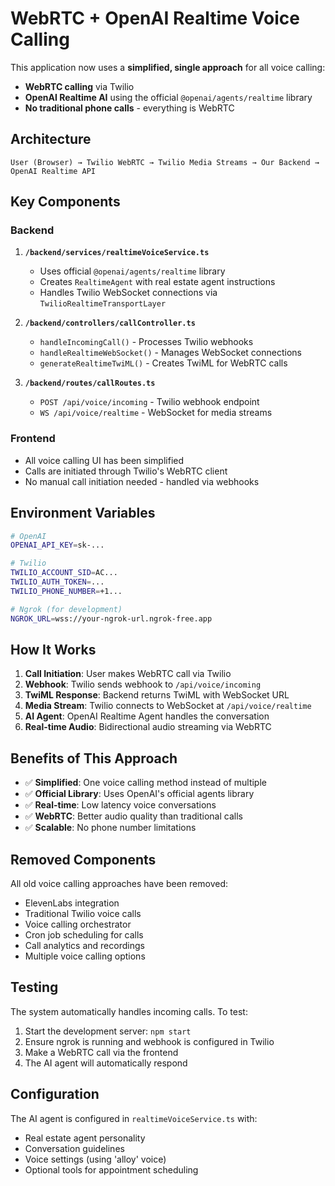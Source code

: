 # WebRTC + OpenAI Realtime Voice Calling

This application now uses a **simplified, single approach** for all voice calling:

- **WebRTC calling** via Twilio
- **OpenAI Realtime AI** using the official `@openai/agents/realtime` library
- **No traditional phone calls** - everything is WebRTC

## Architecture

```
User (Browser) → Twilio WebRTC → Twilio Media Streams → Our Backend → OpenAI Realtime API
```

## Key Components

### Backend

1. **`/backend/services/realtimeVoiceService.ts`**

   - Uses official `@openai/agents/realtime` library
   - Creates `RealtimeAgent` with real estate agent instructions
   - Handles Twilio WebSocket connections via `TwilioRealtimeTransportLayer`

2. **`/backend/controllers/callController.ts`**

   - `handleIncomingCall()` - Processes Twilio webhooks
   - `handleRealtimeWebSocket()` - Manages WebSocket connections
   - `generateRealtimeTwiML()` - Creates TwiML for WebRTC calls

3. **`/backend/routes/callRoutes.ts`**
   - `POST /api/voice/incoming` - Twilio webhook endpoint
   - `WS /api/voice/realtime` - WebSocket for media streams

### Frontend

- All voice calling UI has been simplified
- Calls are initiated through Twilio's WebRTC client
- No manual call initiation needed - handled via webhooks

## Environment Variables

```bash
# OpenAI
OPENAI_API_KEY=sk-...

# Twilio
TWILIO_ACCOUNT_SID=AC...
TWILIO_AUTH_TOKEN=...
TWILIO_PHONE_NUMBER=+1...

# Ngrok (for development)
NGROK_URL=wss://your-ngrok-url.ngrok-free.app
```

## How It Works

1. **Call Initiation**: User makes WebRTC call via Twilio
2. **Webhook**: Twilio sends webhook to `/api/voice/incoming`
3. **TwiML Response**: Backend returns TwiML with WebSocket URL
4. **Media Stream**: Twilio connects to WebSocket at `/api/voice/realtime`
5. **AI Agent**: OpenAI Realtime Agent handles the conversation
6. **Real-time Audio**: Bidirectional audio streaming via WebRTC

## Benefits of This Approach

- ✅ **Simplified**: One voice calling method instead of multiple
- ✅ **Official Library**: Uses OpenAI's official agents library
- ✅ **Real-time**: Low latency voice conversations
- ✅ **WebRTC**: Better audio quality than traditional calls
- ✅ **Scalable**: No phone number limitations

## Removed Components

All old voice calling approaches have been removed:

- ElevenLabs integration
- Traditional Twilio voice calls
- Voice calling orchestrator
- Cron job scheduling for calls
- Call analytics and recordings
- Multiple voice calling options

## Testing

The system automatically handles incoming calls. To test:

1. Start the development server: `npm start`
2. Ensure ngrok is running and webhook is configured in Twilio
3. Make a WebRTC call via the frontend
4. The AI agent will automatically respond

## Configuration

The AI agent is configured in `realtimeVoiceService.ts` with:

- Real estate agent personality
- Conversation guidelines
- Voice settings (using 'alloy' voice)
- Optional tools for appointment scheduling
